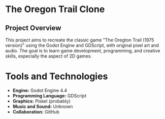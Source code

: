 # The Oregon Trail Clone
## Project Overview
This project aims to recreate the classic game "The Oregton Trail (1975 version)" using the Godot Engine and GDScript, with original pixel art and audio.
The goal is to learn game development, programming, and creative skills, especially the aspect of 2D games.
# Tools and Technologies
* **Engine:** Godot Engine 4.4
* **Programming Language:** GDScript
* **Graphics:** Piskel (probably)
* **Music and Sound:** Unknown
* **Collaboration:** GitHub